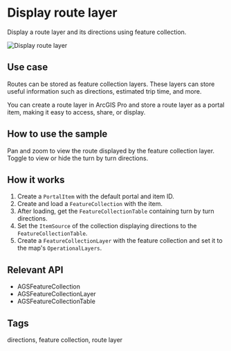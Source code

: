 # Display route layer

Display a route layer and its directions using feature collection.

![Display route layer](display-route-layer.png)

## Use case

Routes can be stored as feature collection layers. These layers can store useful information such as directions, estimated trip time, and more. 

You can create a route layer in ArcGIS Pro and store a route layer as a portal item, making it easy to access, share, or display.

## How to use the sample

Pan and zoom to view the route displayed by the feature collection layer. Toggle to view or hide the turn by turn directions.

## How it works

1. Create a `PortalItem` with the default portal and item ID.
2. Create and load a `FeatureCollection` with the item.
3. After loading, get the `FeatureCollectionTable` containing turn by turn directions.
4. Set the `ItemSource` of the collection displaying directions to the `FeatureCollectionTable`.
5. Create a `FeatureCollectionLayer` with the feature collection and set it to the map's `OperationalLayers`.

## Relevant API

* AGSFeatureCollection
* AGSFeatureCollectionLayer
* AGSFeatureCollectionTable

## Tags

directions, feature collection, route layer
